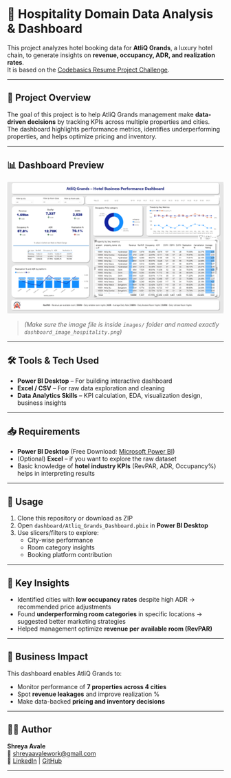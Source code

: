 # 🏨 Hospitality Domain Data Analysis & Dashboard

This project analyzes hotel booking data for **AtliQ Grands**, a luxury hotel chain, to generate insights on **revenue, occupancy, ADR, and realization rates**.  
It is based on the [Codebasics Resume Project Challenge](https://codebasics.io/challenge/codebasics-resume-project-challenge/4).

---

## 📌 Project Overview

The goal of this project is to help AtliQ Grands management make **data-driven decisions** by tracking KPIs across multiple properties and cities.  
The dashboard highlights performance metrics, identifies underperforming properties, and helps optimize pricing and inventory.

---

## 📊 Dashboard Preview

![Dashboard Screenshot](images/dashboard_image_hospitality.png)

> *(Make sure the image file is inside `images/` folder and named exactly `dashboard_image_hospitality.png`)*

---

## 🛠 Tools & Tech Used

- **Power BI Desktop** – For building interactive dashboard  
- **Excel / CSV** – For raw data exploration and cleaning  
- **Data Analytics Skills** – KPI calculation, EDA, visualization design, business insights  

---

## 📥 Requirements

- **Power BI Desktop** (Free Download: [Microsoft Power BI](https://powerbi.microsoft.com/desktop/))
- (Optional) **Excel** – if you want to explore the raw dataset
- Basic knowledge of **hotel industry KPIs** (RevPAR, ADR, Occupancy%) helps in interpreting results

---

## 🚀 Usage

1. Clone this repository or download as ZIP  
2. Open `dashboard/Atliq_Grands_Dashboard.pbix` in **Power BI Desktop**  
3. Use slicers/filters to explore:
   - City-wise performance
   - Room category insights
   - Booking platform contribution

---

## 🎯 Key Insights

- Identified cities with **low occupancy rates** despite high ADR → recommended price adjustments  
- Found **underperforming room categories** in specific locations → suggested better marketing strategies  
- Helped management optimize **revenue per available room (RevPAR)**

---

## 📌 Business Impact

This dashboard enables AtliQ Grands to:
- Monitor performance of **7 properties across 4 cities**
- Spot **revenue leakages** and improve realization %
- Make data-backed **pricing and inventory decisions**

---

## 👩‍💻 Author

**Shreya Avale**  
📧 [shreyaavalework@gmail.com](mailto:shreyaavalework@gmail.com)  
🔗 [LinkedIn](https://www.linkedin.com/in/shreya-avale-49a35826b) | [GitHub](https://github.com/melomaniac184)

---
